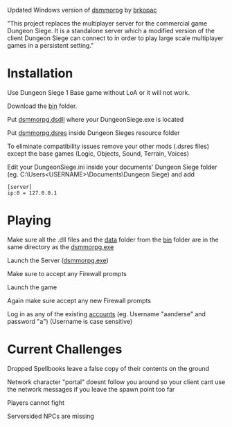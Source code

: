  Updated Windows version of [dsmmorpg](https://github.com/sbrkopac/dsmmorpg) by [brkopac](https://github.com/sbrkopac)  

 "This project replaces the multiplayer server for the commercial game Dungeon Siege. It is a standalone server which a modified version of the client Dungeon Siege can connect to in order to play large scale multiplayer games in a persistent setting."


# Installation

Use Dungeon Siege 1 Base game without LoA or it will not work. 

Download the [bin](https://github.com/0xCryden/Dungeon-Siege-Online/tree/master/bin) folder.

Put [dsmmorpg.dsdll](https://github.com/0xCryden/Dungeon-Siege-Online/blob/master/bin/dsmmorpg.dsdll) where your DungeonSiege.exe is located

Put [dsmmorpg.dsres](https://github.com/0xCryden/Dungeon-Siege-Online/blob/master/bin/dsmmorpg.dsres) inside Dungeon Sieges resource folder

To eliminate compatibility issues remove your other mods (.dsres files) except the base games (Logic, Objects, Sound, Terrain, Voices)

Edit your DungeonSiege.ini inside your documents' Dungeon Siege folder (eg. C:\Users\<USERNAME>\Documents\Dungeon Siege) and add
```
[server]
ip:0 = 127.0.0.1
```


# Playing

Make sure all the .dll files and the [data](https://github.com/0xCryden/Dungeon-Siege-Online/tree/master/server/data) folder from the [bin](https://github.com/0xCryden/Dungeon-Siege-Online/tree/master/bin) folder are in the same directory as the [dsmmorpg.exe](https://github.com/0xCryden/Dungeon-Siege-Online/blob/master/bin/dsmmorpg.exe)

Launch the Server ([dsmmorpg.exe](https://github.com/0xCryden/Dungeon-Siege-Online/blob/master/bin/dsmmorpg.exe))

Make sure to accept any Firewall prompts

Launch the game

Again make sure accept any new Firewall prompts

Log in as any of the existing [accounts](https://github.com/0xCryden/Dungeon-Siege-Online/blob/master/server/data/dynamic/accounts.xml) (eg. Username "aanderse" and password "a") (Username is case sensitive)


# Current Challenges

Dropped Spellbooks leave a false copy of their contents on the ground

Network character "portal" doesnt follow you around so your client cant use the network messages if you leave the spawn point too far

Players cannot fight

Serversided NPCs are missing

